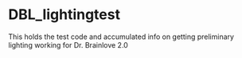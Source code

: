 # DBL_lightingtest
This holds the test code and accumulated info on getting preliminary lighting working for Dr. Brainlove 2.0
